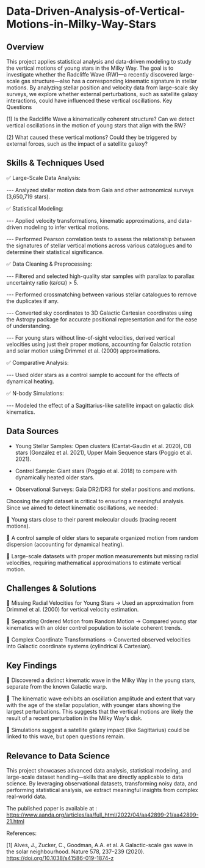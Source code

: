 # Data-Driven-Analysis-of-Vertical-Motions-in-Milky-Way-Stars

Overview
--------
This project applies statistical analysis and data-driven modeling to study the vertical motions of young stars in the Milky Way. The goal is to investigate whether the Radcliffe Wave (RW)—a recently discovered large-scale gas structure—also has a corresponding kinematic signature in stellar motions. By analyzing stellar position and velocity data from large-scale sky surveys, we explore whether external perturbations, such as satellite galaxy interactions, could have influenced these vertical oscillations.
Key Questions

  (1) Is the Radcliffe Wave a kinematically coherent structure?
             Can we detect vertical oscillations in the motion of young stars that align with the RW?
             
  (2) What caused these vertical motions?
             Could they be triggered by external forces, such as the impact of a satellite galaxy?

Skills & Techniques Used
------------------------

✅ Large-Scale Data Analysis:

  --- Analyzed stellar motion data from Gaia and other astronomical surveys (3,650,719 stars).
       
✅ Statistical Modeling:

  --- Applied velocity transformations, kinematic approximations, and data-driven modeling to infer vertical motions. 
       
  --- Performed Pearson correlation tests to assess the relationship between the signatures of stellar vertical motions across various catalogues and to determine their statistical significance.
       
✅ Data Cleaning & Preprocessing:

   --- Filtered and selected high-quality star samples with parallax to parallax uncertainty ratio (ϖ/σϖ) > 5. 
       
   --- Performed crossmatching between various stellar catalogues to remove the duplicates if any.
       
   --- Converted sky coordinates to 3D Galactic Cartesian coordinates using the Astropy package for accurate positional representation and for the ease of understanding.
       
   --- For young stars without line-of-sight velocities, derived vertical velocities using just their proper motions, accounting for Galactic rotation and solar motion using Drimmel et al. (2000) approximations.
       
✅ Comparative Analysis:

   --- Used older stars as a control sample to account for the effects of dynamical heating.
       
✅ N-body Simulations:

   --- Modeled the effect of a Sagittarius-like satellite impact on galactic disk kinematics.

Data Sources
-----------
  * Young Stellar Samples: Open clusters (Cantat-Gaudin et al. 2020), OB stars (González et al. 2021), Upper Main Sequence stars (Poggio et al. 2021).
    
  * Control Sample: Giant stars (Poggio et al. 2018) to compare with dynamically heated older stars.
    
  * Observational Surveys: Gaia DR2/DR3 for stellar positions and motions.

Choosing the right dataset is critical to ensuring a meaningful analysis. Since we aimed to detect kinematic oscillations, we needed:

🔹 Young stars close to their parent molecular clouds (tracing recent motions).

🔹 A control sample of older stars to separate organized motion from random dispersion (accounting for dynamical heating).

🔹 Large-scale datasets with proper motion measurements but missing radial velocities, requiring mathematical approximations to estimate vertical motion.

Challenges & Solutions
----------------------
🔹 Missing Radial Velocities for Young Stars → Used an approximation from Drimmel et al. (2000) for vertical velocity estimation.

🔹 Separating Ordered Motion from Random Motion → Compared young star kinematics with an older control population to isolate coherent trends.

🔹 Complex Coordinate Transformations → Converted observed velocities into Galactic coordinate systems (cylindrical & Cartesian).

Key Findings
------------
📌 Discovered a distinct kinematic wave in the Milky Way in the young stars, separate from the known Galactic warp.

📌 The kinematic wave exhibits an oscillation amplitude and extent that vary with the age of the stellar population, with younger stars showing the largest perturbations. This suggests that the vertical motions are likely the result of a recent perturbation in the Milky Way's disk. 

📌 Simulations suggest a satellite galaxy impact (like Sagittarius) could be linked to this wave, but open questions remain.

Relevance to Data Science
-------------------------
This project showcases advanced data analysis, statistical modeling, and large-scale dataset handling—skills that are directly applicable to data science. By leveraging observational datasets, transforming noisy data, and performing statistical analysis, we extract meaningful insights from complex real-world data.

The published paper is available at : https://www.aanda.org/articles/aa/full_html/2022/04/aa42899-21/aa42899-21.html

References:

[1] Alves, J., Zucker, C., Goodman, A.A. et al. A Galactic-scale gas wave in the solar neighbourhood. Nature 578, 237–239 (2020). https://doi.org/10.1038/s41586-019-1874-z

